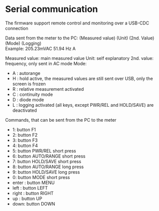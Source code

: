 # Serial communication

The firmware support remote control and monitoring over a USB-CDC connection

Data sent from the meter to the PC:
(Measured value) (Unit) (2nd. Value) (Mode) (Logging) </br>
Example: 205.23mVAC 51.94 Hz A

Measured value: main measured value
Unit: self explanatory
2nd. value: frequency, only sent in AC mode
Mode:
- A : autorange
- H : hold active, the measured values are still sent over USB, only the screen is frozen
- R : relative measurement activated
- C : continuity mode
- D : diode mode
- L : logging activated (all keys, except PWR/REL and HOLD/SAVE) are deactivated

Commands, that can be sent from the PC to the meter
- 1: button F1
- 2: button F2
- 3: button F3
- 4: button F4
- 5: button PWR/REL short press
- 6: button AUTO/RANGE short press
- 7: button HOLD/SAVE short press
- 8: button AUTO/RANGE long press
- 9: button HOLD/SAVE long press
- 0: button MODE short press
- enter : button MENU
- left : button LEFT
- right : button RIGHT
- up : button UP
- down: button DOWN
